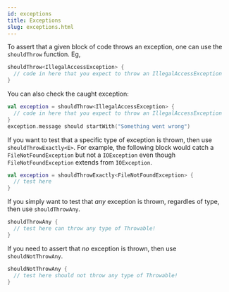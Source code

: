 ```yaml
---
id: exceptions
title: Exceptions
slug: exceptions.html
---
```





To assert that a given block of code throws an exception, one can use the `shouldThrow` function. Eg,

```kotlin
shouldThrow<IllegalAccessException> {
  // code in here that you expect to throw an IllegalAccessException
}
```

You can also check the caught exception:

```kotlin
val exception = shouldThrow<IllegalAccessException> {
  // code in here that you expect to throw an IllegalAccessException
}
exception.message should startWith("Something went wrong")
```

If you want to test that a specific type of exception is thrown, then use `shouldThrowExactly<E>`. For example, the
following block would catch a `FileNotFoundException` but not a `IOException` even though `FileNotFoundException`
extends from `IOException`.

```kotlin
val exception = shouldThrowExactly<FileNotFoundException> {
  // test here
}
```

If you simply want to test that _any_ exception is thrown, regardles of type, then use `shouldThrowAny`.


```kotlin
shouldThrowAny {
  // test here can throw any type of Throwable!
}
```

If you need to assert that _no_ exception is thrown, then use `shouldNotThrowAny`.

```kotlin
shouldNotThrowAny {
  // test here should not throw any type of Throwable!
}
```
